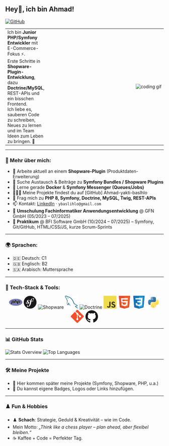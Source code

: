 ## Hey👋, ich bin Ahmad!
<a href='https://github.com/Ahmad-Yakti-Baslhlo/'><img alt="GitHub" src="https://cdn.simpleicons.org/github/181717" height="18"/></a>
<br/>

<table>
  <tr>
    <td>
      Ich bin <strong>Junior PHP/Symfony Entwickler</strong> mit E-Commerce-Fokus ⚡.<br/>
      Erste Schritte in <strong>Shopware-Plugin-Entwicklung</strong>, dazu <strong>Doctrine/MySQL</strong>, REST-APIs und ein bisschen Frontend.<br/>
      Ich liebe es, sauberen Code zu schreiben, Neues zu lernen und im Team Ideen zum Leben zu bringen. 🚀
    </td>
    <td align="right" width="380">
      <img src="https://media.giphy.com/media/qgQUggAC3Pfv687qPC/giphy.gif" width="360" alt="coding gif"/>
    </td>
  </tr>
</table>

---

### 🧐 Mehr über mich:
- 🔭 Arbeite aktuell an einem **Shopware-Plugin** (Produktdaten-Erweiterung)  
- 🤝 Suche Austausch & Beiträge zu **Symfony Bundles / Shopware Plugins**  
- 🌱 Lerne gerade **Docker** & **Symfony Messenger (Queues/Jobs)**  
- 👨🏻‍💻 Meine Projekte findest du auf [GitHub] Ahmad-yakti-baslhlo
- 💬 Frag mich zu **PHP 8, Symfony, Doctrine, MySQL, Twig, REST-APIs**  
- 📫 Kontakt: [LinkedIn](https://www.linkedin.com/in/DEIN-LINK/) · `ybaslihlo@gmail.com`  
- 🧩 **Umschulung Fachinformatiker Anwendungsentwicklung** @ GFN GmbH (05/2023 – 07/2025)  
- 🧪 **Praktikum** @ BFI Software GmbH (10/2024 – 07/2025) – Symfony, Git/GitHub, HTML/CSS/JS, kurze Scrum-Sprints  

---

### 🌍 Sprachen:
- 🇩🇪 Deutsch: C1
- 🇬🇧 Englisch: B2
- 🇸🇦 Arabisch: Muttersprache  
---

### 🔨 Tech-Stack & Tools:
<p align="center">
  <!-- Programmiersprachen -->
  <img alt="PHP" height="42px" src="https://raw.githubusercontent.com/devicons/devicon/master/icons/php/php-original.svg"/>
  <img alt="Symfony" height="42px" src="https://raw.githubusercontent.com/devicons/devicon/master/icons/symfony/symfony-original.svg"/>
  <img alt="Shopware" height="42px" src="https://raw.githubusercontent.com/gilbarbara/logos/main/logos/shopware.svg"/>
  <img alt="MySQL" height="42px" src="https://raw.githubusercontent.com/devicons/devicon/master/icons/mysql/mysql-original.svg"/>
  <img alt="Doctrine" height="42px" src="https://avatars.githubusercontent.com/u/2855570?s=200&v=4"/> <!-- kein offizielles Icon, nur Logo -->
  <img alt="JavaScript" height="42px" src="https://raw.githubusercontent.com/devicons/devicon/master/icons/javascript/javascript-original.svg"/>
  <img alt="HTML5" height="42px" src="https://raw.githubusercontent.com/devicons/devicon/master/icons/html5/html5-original.svg"/>
  <img alt="CSS3" height="42px" src="https://raw.githubusercontent.com/devicons/devicon/master/icons/css3/css3-original.svg"/>
  <img alt="Python" height="42px" src="https://raw.githubusercontent.com/devicons/devicon/master/icons/python/python-original.svg"/>
  <img alt="Git" height="42px" src="https://raw.githubusercontent.com/devicons/devicon/master/icons/git/git-original.svg"/>
  <img alt="GitHub" height="42px" src="https://raw.githubusercontent.com/devicons/devicon/master/icons/github/github-original.svg"/>
</p>

---

### 📊 GitHub Stats
![Stats Overview](https://github-readme-stats.vercel.app/api?username=Ahmad-Yakti-Baslhlo&show_icons=true&theme=tokyonight)
![Top Languages](https://github-readme-stats.vercel.app/api/top-langs/?username=Ahmad-Yakti-Baslhlo&layout=compact&theme=tokyonight)

---

### 🛠️ Meine Projekte
- 🚧 Hier kommen später meine Projekte (Symfony, Shopware, PHP, u.a.)  
- 📌 Du kannst eigene Badges, Logos oder Links hinzufügen.
---

### ♟️ Fun & Hobbies
- ♟️ **Schach**: Strategie, Geduld & Kreativität – wie im Code.  
- Mein Motto: *„Think like a chess player – plan ahead, aber flexibel bleiben.“*
- ☕ Kaffee + Code = Perfekter Tag.  
